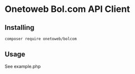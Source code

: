 # Onetoweb Bol.com API Client

## Installing

```bash
composer require onetoweb/bolcom
```

## Usage

See example.php